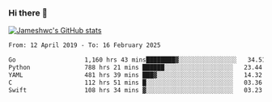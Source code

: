 ### Hi there 👋

[![Jameshwc's GitHub stats](https://github-readme-stats.vercel.app/api?username=jameshwc)](https://github.com/anuraghazra/github-readme-stats)

<!--START_SECTION:waka-->

```txt
From: 12 April 2019 - To: 16 February 2025

Go                   1,160 hrs 43 mins████████▓░░░░░░░░░░░░░░░░   34.51 %
Python               788 hrs 21 mins ██████░░░░░░░░░░░░░░░░░░░   23.44 %
YAML                 481 hrs 39 mins ███▓░░░░░░░░░░░░░░░░░░░░░   14.32 %
C                    112 hrs 51 mins █░░░░░░░░░░░░░░░░░░░░░░░░   03.36 %
Swift                108 hrs 34 mins ▓░░░░░░░░░░░░░░░░░░░░░░░░   03.23 %
```

<!--END_SECTION:waka-->